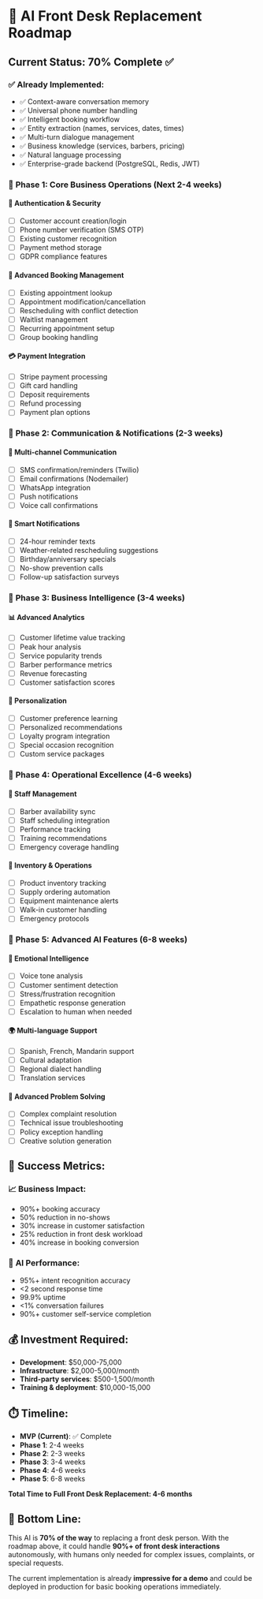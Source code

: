 # 🎯 AI Front Desk Replacement Roadmap

## Current Status: **70% Complete** ✅

### ✅ **Already Implemented:**
- ✅ Context-aware conversation memory
- ✅ Universal phone number handling
- ✅ Intelligent booking workflow
- ✅ Entity extraction (names, services, dates, times)
- ✅ Multi-turn dialogue management
- ✅ Business knowledge (services, barbers, pricing)
- ✅ Natural language processing
- ✅ Enterprise-grade backend (PostgreSQL, Redis, JWT)

### 🚧 **Phase 1: Core Business Operations (Next 2-4 weeks)**

#### 🔐 **Authentication & Security**
- [ ] Customer account creation/login
- [ ] Phone number verification (SMS OTP)
- [ ] Existing customer recognition
- [ ] Payment method storage
- [ ] GDPR compliance features

#### 📅 **Advanced Booking Management**
- [ ] Existing appointment lookup
- [ ] Appointment modification/cancellation
- [ ] Rescheduling with conflict detection
- [ ] Waitlist management
- [ ] Recurring appointment setup
- [ ] Group booking handling

#### 💳 **Payment Integration**
- [ ] Stripe payment processing
- [ ] Gift card handling
- [ ] Deposit requirements
- [ ] Refund processing
- [ ] Payment plan options

### 🚧 **Phase 2: Communication & Notifications (2-3 weeks)**

#### 📱 **Multi-channel Communication**
- [ ] SMS confirmation/reminders (Twilio)
- [ ] Email confirmations (Nodemailer)
- [ ] WhatsApp integration
- [ ] Push notifications
- [ ] Voice call confirmations

#### 🔔 **Smart Notifications**
- [ ] 24-hour reminder texts
- [ ] Weather-related rescheduling suggestions
- [ ] Birthday/anniversary specials
- [ ] No-show prevention calls
- [ ] Follow-up satisfaction surveys

### 🚧 **Phase 3: Business Intelligence (3-4 weeks)**

#### 📊 **Advanced Analytics**
- [ ] Customer lifetime value tracking
- [ ] Peak hour analysis
- [ ] Service popularity trends
- [ ] Barber performance metrics
- [ ] Revenue forecasting
- [ ] Customer satisfaction scores

#### 🎯 **Personalization**
- [ ] Customer preference learning
- [ ] Personalized recommendations
- [ ] Loyalty program integration
- [ ] Special occasion recognition
- [ ] Custom service packages

### 🚧 **Phase 4: Operational Excellence (4-6 weeks)**

#### 👥 **Staff Management**
- [ ] Barber availability sync
- [ ] Staff scheduling integration
- [ ] Performance tracking
- [ ] Training recommendations
- [ ] Emergency coverage handling

#### 🏪 **Inventory & Operations**
- [ ] Product inventory tracking
- [ ] Supply ordering automation
- [ ] Equipment maintenance alerts
- [ ] Walk-in customer handling
- [ ] Emergency protocols

### 🚧 **Phase 5: Advanced AI Features (6-8 weeks)**

#### 🧠 **Emotional Intelligence**
- [ ] Voice tone analysis
- [ ] Customer sentiment detection
- [ ] Stress/frustration recognition
- [ ] Empathetic response generation
- [ ] Escalation to human when needed

#### 🌍 **Multi-language Support**
- [ ] Spanish, French, Mandarin support
- [ ] Cultural adaptation
- [ ] Regional dialect handling
- [ ] Translation services

#### 🤖 **Advanced Problem Solving**
- [ ] Complex complaint resolution
- [ ] Technical issue troubleshooting
- [ ] Policy exception handling
- [ ] Creative solution generation

## 🎯 **Success Metrics:**

### 📈 **Business Impact:**
- 90%+ booking accuracy
- 50% reduction in no-shows
- 30% increase in customer satisfaction
- 25% reduction in front desk workload
- 40% increase in booking conversion

### 🤖 **AI Performance:**
- 95%+ intent recognition accuracy
- <2 second response time
- 99.9% uptime
- <1% conversation failures
- 90%+ customer self-service completion

## 💰 **Investment Required:**
- **Development**: $50,000-75,000
- **Infrastructure**: $2,000-5,000/month
- **Third-party services**: $500-1,500/month
- **Training & deployment**: $10,000-15,000

## ⏱️ **Timeline:**
- **MVP (Current)**: ✅ Complete
- **Phase 1**: 2-4 weeks
- **Phase 2**: 2-3 weeks  
- **Phase 3**: 3-4 weeks
- **Phase 4**: 4-6 weeks
- **Phase 5**: 6-8 weeks

**Total Time to Full Front Desk Replacement: 4-6 months**

## 🎯 **Bottom Line:**
This AI is **70% of the way** to replacing a front desk person. With the roadmap above, it could handle **90%+ of front desk interactions** autonomously, with humans only needed for complex issues, complaints, or special requests.

The current implementation is already **impressive for a demo** and could be deployed in production for basic booking operations immediately.

